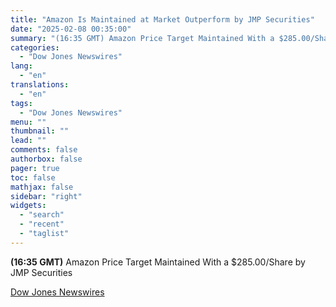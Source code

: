```yaml
---
title: "Amazon Is Maintained at Market Outperform by JMP Securities"
date: "2025-02-08 00:35:00"
summary: "(16:35 GMT) Amazon Price Target Maintained With a $285.00/Share by JMP Securities"
categories:
  - "Dow Jones Newswires"
lang:
  - "en"
translations:
  - "en"
tags:
  - "Dow Jones Newswires"
menu: ""
thumbnail: ""
lead: ""
comments: false
authorbox: false
pager: true
toc: false
mathjax: false
sidebar: "right"
widgets:
  - "search"
  - "recent"
  - "taglist"
---
```


**(16:35 GMT)** Amazon Price Target Maintained With a $285.00/Share by JMP Securities

[Dow Jones Newswires](https://www.tradingview.com/news/DJN_DN20250207008078:0/)
